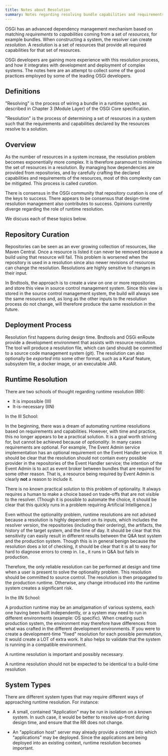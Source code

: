 ```yaml
---
title: Notes about Resolution
summary: Notes regarding resolving bundle capabilities and requirements
---
```


OSGi has an advanced dependency management mechanism based on matching
_requirements_ to _capabilities_ coming from a set of _resources_, for example bundles. When constructing a system, the resolver
can create _resolution_. A resolution is a set of resources that provide all required capabilities for that set of resources.

OSGi developers are gaining more experience with this resolution process,
and how it integrates with development and deployment of complex systems. The notes here are an attempt to collect some of the good practices employed
by some of the leading OSGi developers.

Definitions
---------------
"Resolving" is the process of wiring a bundle in a runtime system, as described in Chapter 3
(Module Layer) of the OSGi Core specification.

"Resolution" is the process of determining a set of resources in a system such that
the requirements and capabilities declared by the resources resolve to a solution.

Overview
---------------
As the number of resources in a system increase, the resolution problem becomes
exponentially more complex. It is therefore paramount to minimize the set of resources in a resolution. 
By managing how dependencies are provided
from repositories, and by carefully crafting the declared capabilities and 
requirements of the resources, most of this complexity can be mitigated. This process is called _curation_.

There is consensus in the OSGi community that repository curation is
one of the keys to success. There appears to be consensus that design-time
resolution management also contributes to success. Opinions currently 
diverge regarding the role of runtime resolution.

We discuss each of these topics below.

Repository Curation
-------------------
Repositories can be seen as an ever growing collection of resources, like Maven Central. Once a resource is listed it can never be removed because a build using that resource will fail. This problem is worsened when the repository is used in a resolution since also newer revisions of resources can change the resolution. Resolutions are highly sensitive to changes in their input.

In Bndtools, the approach is to create a _view_ on one or more repositories and store this view in source control management system. Since this view is stored in the source control management system, the build will always see the same resources and, as long as the other inputs to the resolution process do not change, will therefore produce the same resolution in the future.


Deployment Process
---------------
Resolution first happens during design time. Bndtools and OSGi enRoute
provide a development environment that assists with resource resolution.
The tool will produce a resolution file, which can (and should) be
committed to a source code management system (git). The resolution can
also optionally be _exported_ into some other format, such as a
Karaf feature, subsystem file, a docker image, or an executable JAR. 


Runtime Resolution
---------------
There are two schools of thought regarding runtime resolution (RR):
 * It is impossible (III)
 * It-is-necessary (IIN)

In the III School:

In the beginning, there was a dream of automating runtime resolutions based on requirements and capabilities. However, with time and practice, this no longer appears to be a practical solution. It is a goal worth striving for, but cannot be achieved because of _optionality_. In many cases requirements are optional. For example, The Event Admin service implementation has an optional requirement on the Event Handler service. It should be clear that the resolution should not contain every possible provider in the repositories of the Event Handler service; the intention of the Event Admin is to act as event broker between bundles that are required for some other reason. That is, a resource being required by Event Admin is clearly **not** a reason to include it.

There is no known practical solution to this problem of optionality. It always requires a human to make a choice based on trade-offs that are not visible to the resolver. (Though it is possible to automate the choice, it should be clear that this quickly runs in a problem requiring Artificial Intelligence.)

Even without the optionality problem, runtime resolutions are not advised because a resolution is highly dependent on its inputs, which includes the resolver version, the repositories (including their ordering), the artifacts, the history of the target system, and the time of day. It should be clear that this sensitivity can easily result in different results between the Q&A test system and the production system. Though this is in general benign because the resolution does a lot of checking, it should be clear that it is all to easy for hard to diagnose errors to creep in. I.e., it runs in Q&A but fails in production.

Therefore, the only reliable resolution can be performed at design and time when a user is present to solve the optionality problem. This resolution should be committed to source control. The resolution is then propagated to the production runtime. Otherwise, any change introduced into the runtime system creates a significant risk.

In the IIN School:

A production runtime may be an amalgamation of various systems, each
one having been built independently, or a system may need to run in
different environments (example: OS specific). When creating such
production system, the environment may therefore have differences
from what was crafted in the different development environments. If
you were to create a development-time "fixed" resolution for each
possible permutation, it would create a LOT of extra work. It also
helps to validate that the system is running in a compatible environment.

A runtime resolution is important and possibly necessary.

A runtime resolution should not be expected to be identical to a
build-time resolution


System Types
---------------
There are different system types that may require different ways
of approaching runtime resolution. For instance:

 * A small, contained "Application" may be run in isolation on 
    a known system. In such case, it would be better to resolve
    up-front during design time, and ensure that the RR does not
    change.

 * An "application host" server may already provide a context into
    which "applications" may be deployed. Since the applications are
    being deployed into an existing context, runtime resolution becomes important.


